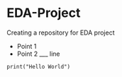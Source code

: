 # EDA-Project
Creating a repository for EDA project
- Point 1
- Point 2
___ line
```
print("Hello World")
```
